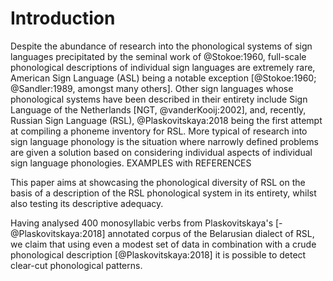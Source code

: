 # Introduction #

Despite the abundance of research into the phonological systems of sign languages precipitated by the seminal work of @Stokoe:1960, full-scale phonological descriptions of individual sign languages are extremely rare, American Sign Language (ASL) being a notable exception [@Stokoe:1960; @Sandler:1989, amongst many others]. Other sign languages whose phonological systems have been described in their entirety include Sign Language of the Netherlands [NGT, @vanderKooij:2002], and, recently, Russian Sign Language (RSL), @Plaskovitskaya:2018 being the first attempt at compiling a phoneme inventory for RSL. More typical of research into sign language phonology is the situation where narrowly defined problems are given a solution based on considering individual aspects of individual sign language phonologies. EXAMPLES with REFERENCES 

This paper aims at showcasing the phonological diversity of RSL on the basis of a description of the RSL phonological system in its entirety, whilst also testing its descriptive adequacy.

Having analysed 400 monosyllabic verbs from Plaskovitskaya's [-@Plaskovitskaya:2018] annotated corpus of the Belarusian dialect of RSL, we claim that using even a modest set of data in combination with a crude phonological description [@Plaskovitskaya:2018] it is possible to detect clear-cut phonological patterns. 

